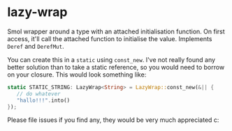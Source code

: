 # lazy-wrap

Smol wrapper around a type with an attached initialisation function. On first access, it'll call the attached function to initialise the value. Implements `Deref` and `DerefMut`.

You can create this in a `static` using `const_new`. I've not really found any better solution than to take a static reference, so you would need to borrow on your closure. This would look something like:

```rs
static STATIC_STRING: LazyWrap<String> = LazyWrap::const_new(&|| {
   // do whatever
   "hallo!!!".into()
});
```

Please file issues if you find any, they would be very much appreciated c:
